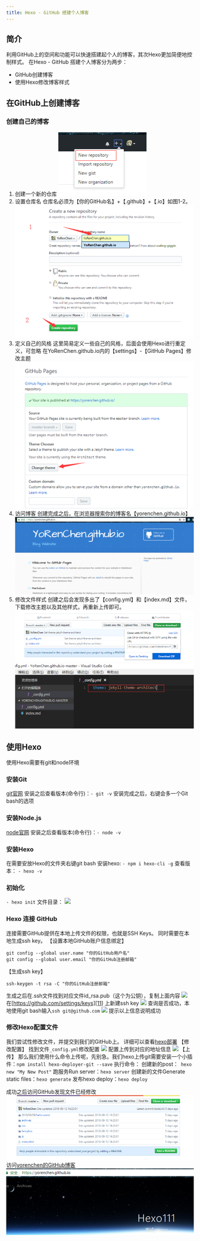 ```yaml
---
title: Hexo - GitHub 搭建个人博客
---
```



## 简介
利用GitHub上的空间和功能可以快速搭建起个人的博客，其次Hexo更加简便地控制样式。
在Hexo - GitHub 搭建个人博客分为两步：
- GitHub创建博客
- 使用Hexo修改博客样式

## 在GitHub上创建博客
### 创建自己的博客
1. 创建一个新的仓库
![图1-1 创建仓库][1]
2. 设置仓库名
仓库名必须为【你的GitHub名】+【.github】+【.io】如图1-2。
![图1-2 设置仓库信息][2]
3. 定义自己的风格
这里简易定义一些自己的风格，后面会使用Hexo进行重定义，可忽略
在YoRenChen.github.io内的【settings】-【GitHub Pages】修改主题
![图1-3 定义博客主题][3]
4. 访问博客
创建完成之后，在浏览器搜索你的博客名【yorenchen.github.io】
![图1-4 访问博客][4]
5. 修改文件样式
创建之后会发现多出了【config.yml】和【index.md】文件，下载修改主题以及其他样式，再重新上传即可。
![图1-5 下载文件][5]
![修改config样式][6]
## 使用Hexo
使用Hexo需要有git和node环境
### 安装Git
[git官网][7]
安装之后查看版本(命令行)：`- git -v`
安装完成之后，右键会多一个Git bash的选项
### 安装Node.js
[node官网][8]
安装之后查看版本(命令行)：`- node -v`
### 安装Hexo
在需要安放Hexo的文件夹右键git bash
安装hexo: `- npm i hexo-cli -g`
查看版本： `- hexo -v`
### 初始化
`- hexo init`
文件目录：
![][9]
### Hexo 连接 GitHub
连接需要GitHub提供在本地上传文件的权限，也就是SSH Keys。
同时需要在本地生成ssh key。
【设置本地GitHub账户信息绑定】

``` 
git config --global user.name "你的GitHub用户名"
git config --global user.email "你的GitHub注册邮箱"
```
【生成ssh key】
``` 
ssh-keygen -t rsa -C "你的GitHub注册邮箱"
```
生成之后在.ssh文件找到对应文件id_rsa.pub（这个为公钥），复制上面内容
![][10]
在[https://github.com/settings/keys][11] 上新建ssh key
![][12]
查询是否成功，本地使用git bash输入`ssh git@github.com`
![][13]
提示以上信息说明成功

### 修改Hexo配置文件
我们尝试性修改文件，并提交到我们的GitHub上。
详细可以查看[hexo部署][14]
【修改配置】
找到文件`_config.yml`修改配置
![][15]
配置上传到对应的地址信息
![][16]
【上传】
那么我们使用什么命令上传呢，先别急。我们hexo上传git需要安装一个小插件：`npm install hexo-deployer-git --save`
执行命令：
创建新的post：` hexo new "My New Post"`
跑服务Run server：`hexo server`
创建新的文件Generate static files：`hexo generate`
发布hexo deploy：`hexo deploy`

成功之后访问GitHub发现文件已经修改
![enter description here][17]
访问[yorenchen的GitHub博客][18]
![enter description here][19]


  [1]: ./images/1533773940444.jpg
  [2]: ./images/1533774251943.jpg
  [3]: ./images/1533774527260.jpg
  [4]: ./images/1533774601002.jpg
  [5]: ./images/1533774712034.jpg
  [6]: ./images/1533774834155.jpg
  [7]: https://gitforwindows.org/
  [8]: https://nodejs.org/en/
  [9]: ./images/1533787124449.jpg
  [10]: ./images/1534511712767.jpg
  [11]: https://github.com/settings/keys
  [12]: ./images/1534511774763.jpg
  [13]: ./images/1534511974640.jpg
  [14]: https://hexo.io/zh-cn/docs/deployment.html
  [15]: ./images/1534512195725.jpg
  [16]: ./images/1534512224391.jpg
  [17]: ./images/1534512808865.jpg
  [18]: https://yorenchen.github.io/
  [19]: ./images/1534512749755.jpg
